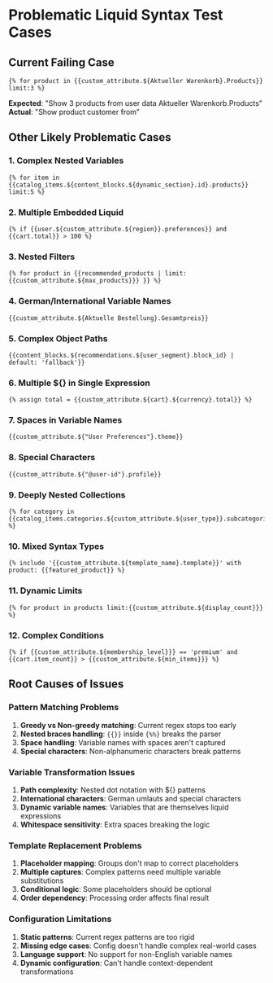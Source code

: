 # Problematic Liquid Syntax Test Cases

## Current Failing Case
```liquid
{% for product in {{custom_attribute.${Aktueller Warenkorb}.Products}} limit:3 %}
```
**Expected**: "Show 3 products from user data Aktueller Warenkorb.Products"
**Actual**: "Show product customer from"

## Other Likely Problematic Cases

### 1. Complex Nested Variables
```liquid
{% for item in {{catalog_items.${content_blocks.${dynamic_section}.id}.products}} limit:5 %}
```

### 2. Multiple Embedded Liquid
```liquid
{% if {{user.${custom_attribute.${region}}.preferences}} and {{cart.total}} > 100 %}
```

### 3. Nested Filters
```liquid
{% for product in {{recommended_products | limit: {{custom_attribute.${max_products}}} }} %}
```

### 4. German/International Variable Names
```liquid
{{custom_attribute.${Aktuelle Bestellung}.Gesamtpreis}}
```

### 5. Complex Object Paths
```liquid
{{content_blocks.${recommendations.${user_segment}.block_id} | default: 'fallback'}}
```

### 6. Multiple ${} in Single Expression
```liquid
{% assign total = {{custom_attribute.${cart}.${currency}.total}} %}
```

### 7. Spaces in Variable Names
```liquid
{{custom_attribute.${"User Preferences"}.theme}}
```

### 8. Special Characters
```liquid
{{custom_attribute.${"@user-id"}.profile}}
```

### 9. Deeply Nested Collections
```liquid
{% for category in {{catalog_items.categories.${custom_attribute.${user_type}}.subcategories}} %}
```

### 10. Mixed Syntax Types
```liquid
{% include '{{custom_attribute.${template_name}.template}}' with product: {{featured_product}} %}
```

### 11. Dynamic Limits
```liquid
{% for product in products limit:{{custom_attribute.${display_count}}} %}
```

### 12. Complex Conditions
```liquid
{% if {{custom_attribute.${membership_level}}} == 'premium' and {{cart.item_count}} > {{custom_attribute.${min_items}}} %}
```

## Root Causes of Issues

### Pattern Matching Problems
1. **Greedy vs Non-greedy matching**: Current regex stops too early
2. **Nested braces handling**: `{{}}` inside `{%%}` breaks the parser
3. **Space handling**: Variable names with spaces aren't captured
4. **Special characters**: Non-alphanumeric characters break patterns

### Variable Transformation Issues
1. **Path complexity**: Nested dot notation with ${} patterns
2. **International characters**: German umlauts and special characters
3. **Dynamic variable names**: Variables that are themselves liquid expressions
4. **Whitespace sensitivity**: Extra spaces breaking the logic

### Template Replacement Problems
1. **Placeholder mapping**: Groups don't map to correct placeholders
2. **Multiple captures**: Complex patterns need multiple variable substitutions
3. **Conditional logic**: Some placeholders should be optional
4. **Order dependency**: Processing order affects final result

### Configuration Limitations
1. **Static patterns**: Current regex patterns are too rigid
2. **Missing edge cases**: Config doesn't handle complex real-world cases
3. **Language support**: No support for non-English variable names
4. **Dynamic configuration**: Can't handle context-dependent transformations 
